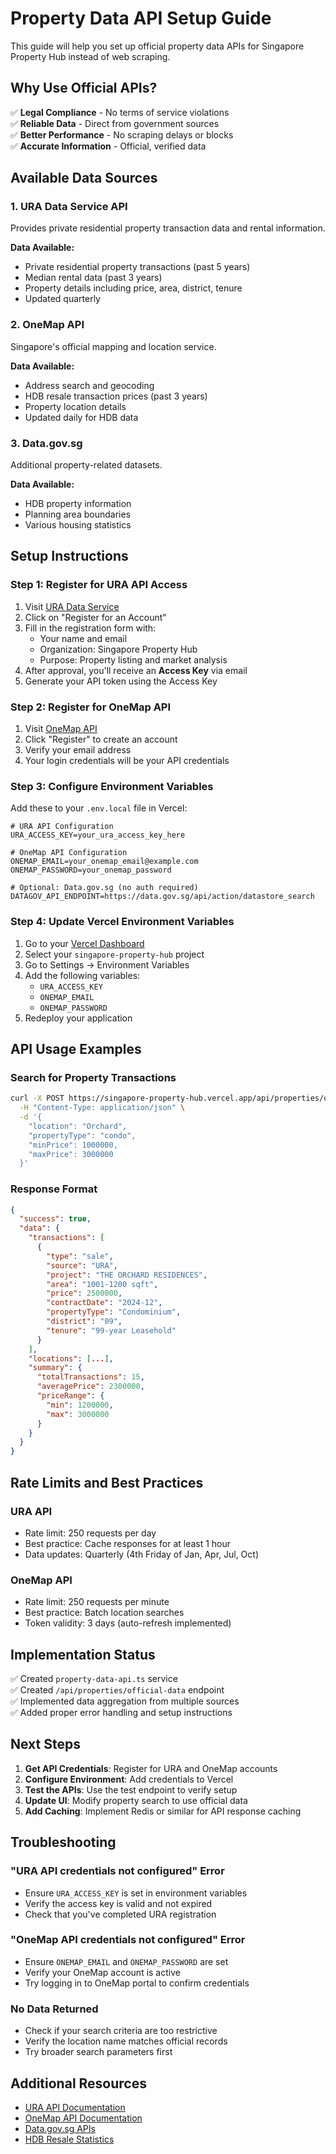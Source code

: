 # Property Data API Setup Guide

This guide will help you set up official property data APIs for Singapore Property Hub instead of web scraping.

## Why Use Official APIs?

✅ **Legal Compliance** - No terms of service violations  
✅ **Reliable Data** - Direct from government sources  
✅ **Better Performance** - No scraping delays or blocks  
✅ **Accurate Information** - Official, verified data  

## Available Data Sources

### 1. URA Data Service API
Provides private residential property transaction data and rental information.

**Data Available:**
- Private residential property transactions (past 5 years)
- Median rental data (past 3 years)
- Property details including price, area, district, tenure
- Updated quarterly

### 2. OneMap API
Singapore's official mapping and location service.

**Data Available:**
- Address search and geocoding
- HDB resale transaction prices (past 3 years)
- Property location details
- Updated daily for HDB data

### 3. Data.gov.sg
Additional property-related datasets.

**Data Available:**
- HDB property information
- Planning area boundaries
- Various housing statistics

## Setup Instructions

### Step 1: Register for URA API Access

1. Visit [URA Data Service](https://www.ura.gov.sg/maps/api/)
2. Click on "Register for an Account"
3. Fill in the registration form with:
   - Your name and email
   - Organization: Singapore Property Hub
   - Purpose: Property listing and market analysis
4. After approval, you'll receive an **Access Key** via email
5. Generate your API token using the Access Key

### Step 2: Register for OneMap API

1. Visit [OneMap API](https://www.onemap.gov.sg/apidocs/)
2. Click "Register" to create an account
3. Verify your email address
4. Your login credentials will be your API credentials

### Step 3: Configure Environment Variables

Add these to your `.env.local` file in Vercel:

```env
# URA API Configuration
URA_ACCESS_KEY=your_ura_access_key_here

# OneMap API Configuration  
ONEMAP_EMAIL=your_onemap_email@example.com
ONEMAP_PASSWORD=your_onemap_password

# Optional: Data.gov.sg (no auth required)
DATAGOV_API_ENDPOINT=https://data.gov.sg/api/action/datastore_search
```

### Step 4: Update Vercel Environment Variables

1. Go to your [Vercel Dashboard](https://vercel.com)
2. Select your `singapore-property-hub` project
3. Go to Settings → Environment Variables
4. Add the following variables:
   - `URA_ACCESS_KEY`
   - `ONEMAP_EMAIL`
   - `ONEMAP_PASSWORD`
5. Redeploy your application

## API Usage Examples

### Search for Property Transactions

```bash
curl -X POST https://singapore-property-hub.vercel.app/api/properties/official-data \
  -H "Content-Type: application/json" \
  -d '{
    "location": "Orchard",
    "propertyType": "condo",
    "minPrice": 1000000,
    "maxPrice": 3000000
  }'
```

### Response Format

```json
{
  "success": true,
  "data": {
    "transactions": [
      {
        "type": "sale",
        "source": "URA",
        "project": "THE ORCHARD RESIDENCES",
        "area": "1001-1200 sqft",
        "price": 2500000,
        "contractDate": "2024-12",
        "propertyType": "Condominium",
        "district": "09",
        "tenure": "99-year Leasehold"
      }
    ],
    "locations": [...],
    "summary": {
      "totalTransactions": 15,
      "averagePrice": 2300000,
      "priceRange": {
        "min": 1200000,
        "max": 3000000
      }
    }
  }
}
```

## Rate Limits and Best Practices

### URA API
- Rate limit: 250 requests per day
- Best practice: Cache responses for at least 1 hour
- Data updates: Quarterly (4th Friday of Jan, Apr, Jul, Oct)

### OneMap API
- Rate limit: 250 requests per minute
- Best practice: Batch location searches
- Token validity: 3 days (auto-refresh implemented)

## Implementation Status

✅ Created `property-data-api.ts` service  
✅ Created `/api/properties/official-data` endpoint  
✅ Implemented data aggregation from multiple sources  
✅ Added proper error handling and setup instructions  

## Next Steps

1. **Get API Credentials**: Register for URA and OneMap accounts
2. **Configure Environment**: Add credentials to Vercel
3. **Test the APIs**: Use the test endpoint to verify setup
4. **Update UI**: Modify property search to use official data
5. **Add Caching**: Implement Redis or similar for API response caching

## Troubleshooting

### "URA API credentials not configured" Error
- Ensure `URA_ACCESS_KEY` is set in environment variables
- Verify the access key is valid and not expired
- Check that you've completed URA registration

### "OneMap API credentials not configured" Error  
- Ensure `ONEMAP_EMAIL` and `ONEMAP_PASSWORD` are set
- Verify your OneMap account is active
- Try logging in to OneMap portal to confirm credentials

### No Data Returned
- Check if your search criteria are too restrictive
- Verify the location name matches official records
- Try broader search parameters first

## Additional Resources

- [URA API Documentation](https://www.ura.gov.sg/maps/api/)
- [OneMap API Documentation](https://www.onemap.gov.sg/apidocs/)
- [Data.gov.sg APIs](https://data.gov.sg/developer)
- [HDB Resale Statistics](https://data.gov.sg/dataset/resale-flat-prices)
